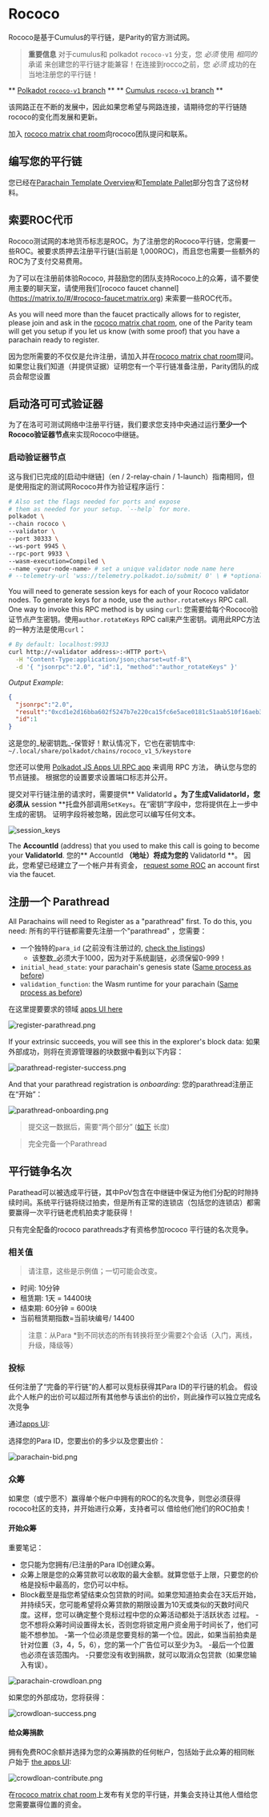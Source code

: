 # Rococo

Rococo是基于Cumulus的平行链，是Parity的官方测试网。


> **重要信息** 对于cumulus和 polkadot `rococo-v1` 分支，您 _必须_ 使用 _相同的_ 承诺
> 来创建您的平行链才能兼容！在连接到rocco之前，您 _必须_ 成功的在当地注册您的平行链！

** [Polkadot `rococo-v1` branch](https://github.com/paritytech/polkadot/tree/rococo-v1) **
** [Cumulus `rococo-v1` branch](https://github.com/paritytech/cumulus/tree/rococo-v1) **


该网路正在不断的发展中，因此如果您希望与网路连接，请期待您的平行链随rococo的变化而发展和更新。

加入 [rococo matrix chat room](https://matrix.to/#/#rococo:matrix.parity.io)向rococo团队提问和联系。 
## 编写您的平行链

您已经在[Parachain Template Overview](../5-develop/1-template-overview.md)和[Template Pallet](../5-develop/3-template-pallet.md)部分包含了这份材料。


## 索要ROC代币

Rococo测试网的本地货币标志是ROC。为了注册您的Rococo平行链，您需要一些ROC。被要求质押去注册平行链(当前是 1,000ROC)，而且您也需要一些额外的ROC为了支付交易费用。

为了可以在注册前体验Rococo, 并鼓励您的团队支持Rococo上的众筹，请不要使用主要的聊天室，请使用我们[rococo faucet channel] (https://matrix.to/#/#rococo-faucet:matrix.org) 来索要一些ROC代币。

As you will need more than the faucet practically allows for to register, please join and ask in
the [rococo matrix chat room](https://matrix.to/#/#rococo:matrix.parity.io), one of the Parity team
will get you setup if you let us know (with some proof) that you have a parachain ready to register.

因为您所需要的不仅仅是允许注册，请加入并在[rococo matrix chat room](https://matrix.to/#/#rococo:matrix.parity.io)提问。如果您让我们知道（并提供证据）证明您有一个平行链准备注册，Parity团队的成员会帮您设置



##  启动洛可可式验证器

为了在洛可可测试网络中注册平行链，我们要求您支持中央通过运行**至少一个Rococo验证器节点**来实现Rococo中继链。



###  启动验证器节点

这与我们已完成的[启动中继链]（en / 2-relay-chain / 1-launch）指南相同，但是使用指定的测试网Rococo并作为验证程序运行：

```bash
# Also set the flags needed for ports and expose
# them as needed for your setup. `--help` for more.
polkadot \
--chain rococo \
--validator \
--port 30333 \
--ws-port 9945 \
--rpc-port 9933 \
--wasm-execution=Compiled \
--name <your-node-name> # set a unique validator node name here
# --telemetry-url 'wss://telemetry.polkadot.io/submit/ 0' \ # *optional* telemetry 
```

You will need to generate session keys for each of your Rococo validator nodes. To generate keys for
a node, use the `author.rotateKeys` RPC call. One way to invoke this RPC method is by using `curl`:
您需要给每个Rococo验证节点产生密钥。使用`author.rotateKeys` RPC call来产生密钥。调用此RPC方法的一种方法是使用`curl`：

```bash
# By default: localhost:9933
curl http://<validator address>:<HTTP port>\
  -H "Content-Type:application/json;charset=utf-8"\
  -d '{ "jsonrpc":"2.0", "id":1, "method":"author_rotateKeys" }'
```
_Output Example_:
```json
{
  "jsonrpc":"2.0",
  "result":"0xcd1e2d16bba602f5247b7e220ca15fc6e5ace0181c51aab510f16aeb358510cdfc9b39c84874e3b4025d29c3a23b4624cc4ea22335f431e3510f088f0514a64864da893bda27d6cdfa797f1d8a2e8cc4b49d90517587bbd215705e34fa1bac790825912435517e8cc7b107b71f4744411abb4740087c95415e712314e6dc2b4d9aa7c891718f08903018f8de983dd1648c98c85f4f7ba41a495a0d656acf9f6108aa481e5374203fc8a035ea9d94a62c5821a575e4515f74a799e60878765d04023bf989b976b5e2da7c42d76a03e4fd2aa4ccbdecc8237cdc3a887b2a97619d96",
  "id":1
}
```

这是您的_秘密钥匙_-保管好！默认情况下，它也在密钥库中: `~/.local/share/polkadot/chains/rococo_v1_5/keystore`

您还可以使用 [Polkadot JS Apps UI RPC app](https://polkadot.js.org/apps/#/rpc) 来调用
RPC 方法， 确认您与您的节点链接。 根据您的设置要求设置端口标志并公开。


提交对平行链注册的请求时，需要提供** ValidatorId **。为了生成ValidatorId，您必须从** session **托盘外部调用`SetKeys`。在“密钥”字段中，您将提供在上一步中生成的密钥。 证明字段将被忽略，因此您可以编写任何文本。

![session_keys](../../assets/img/session-keys.png)

The **AccountId** (address) that you used to make this call is going to become your **ValidatorId**.
您的** AccountId **（地址）将成为您的** ValidatorId **。 因此，您希望已经建立了一个帐户并有资金，
[request some ROC](en/6-register/1-register?id=request-roc-tokens) an account first via the faucet. 

## 注册一个 Parathread

All Parachains will need to Register as a "parathread" first. To do this, you need:
所有的平行链都需要先注册一个"parathread" ，您需要：

- 一个独特的`para_id` (之前没有注册过的,
  [check the listings](https://polkadot.js.org/apps/?rpc=wss%3A%2F%2Frococo-rpc.polkadot.io#/accounts))
  - 该整数_必须大于1000，因为对于系统副链，必须保留0-999！
- `initial_head_state`: your parachain's genesis state ([Same process as before](en/3-parachains/1-launch#generate-parachain-genesis-state))
- `validation_function`: the Wasm runtime for your parachain ([Same process as before](en/3-parachains/1-launch#obtain-wasm-runtime-validation-function))

在这里提要要求的领域
[apps UI here](https://polkadot.js.org/apps/?rpc=wss%3A%2F%2Frococo-rpc.polkadot.io#/parachains/parathreads)

![register-parathread.png](../../assets/img/register-parathread.png)

If your extrinsic succeeds, you will see this in the explorer's block data:
如果外部成功，则将在资源管理器的块数据中看到以下内容：

![parathread-register-success.png](../../assets/img/parathread-register-success.png)

And that your parathread registration is *onboarding*:
您的parathread注册正在“开始”：

![parathread-onboarding.png](../../assets/img/parathread-onboarding.png)


> 提交这一数据后，需要“两个部分” ([如下](#relevant-values) 长度)

> 完全完备一个Parathread



## 平行链争名次

Parathead可以被选成平行链，其中PoV包含在中继链中保证为他们分配的时隙持续时间。系统平行链将绕过拍卖，但是所有正常的连锁店（包括您的连锁店）都需要赢得一次平行链老虎机拍卖才能获得！

只有完全配备的rococo parathreads才有资格参加rococo 平行链的名次竞争。

### 相关值

> 请注意，这些是示例值；一切可能会改变。

- 时间: 10分钟
- 租赁期: 1天 = 14400块
- 结束期: 60分钟 = 600块
- 当前租赁期指数=当前块编号/ 14400


>注意：从Para *到不同状态的所有转换将至少需要2个会话（入门，离线，升级，降级等）

### 投标


任何注册了“完备的平行链”的人都可以竞标获得其Para ID的平行链的机会。
假设此个人帐户的出价可以超过所有其他参与该出价的出价，则此操作可以独立完成名次竞争

通过[apps UI](https://polkadot.js.org/apps/?rpc=wss%3A%2F%2Frococo-rpc.polkadot.io#/parachains/auctions):

选择您的Para ID，您要出价的多少以及您要出价：

![parachain-bid.png](../../assets/img/parachain-bid.png)

### 众筹

如果您（或宁愿不）赢得单个帐户中拥有的ROC的名次竞争，则您必须获得rococo社区的支持，并开始进行众筹，支持者可以
借给他们他们的ROC拍卖！

#### 开始众筹

重要笔记：

- 您只能为您拥有/已注册的Para ID创建众筹。
- 众筹上限是您的众筹贷款可以收取的最大金额。就算您低于上限，只要您的价格是投标中最高的，您仍可以中标。
- Block截至是指您希望结束众包贷款的时间。如果您知道拍卖会在3天后开始，并持续5天，您可能希望将众筹贷款的期限设置为10天或类似的天数时间尺度。这样，您可以确定整个竞标过程中您的众筹活动都处于活跃状态
  过程。
-您不想将众筹时间设置得太长，否则您将锁定用户资金用于时间长了，他们可能不想参加。
-第一个位必须是您要竞标的第一个位。因此，如果当前拍卖是针对位置（3，4，5，6），您的第一个广告位可以至少为3。
-最后一个位置也必须在该范围内。
-只要您没有收到捐款，就可以取消众包贷款（如果您输入有误）。

![parachain-crowdloan.png](../../assets/img/parachain-crowdloan.png)

如果您的外部成功，您将获得：

![crowdloan-success.png](../../assets/img/crowdloan-success.png)

#### 给众筹捐款

拥有免费ROC余额并选择为您的众筹捐款的任何帐户，包括始于此众筹的相同帐户始于 
[the apps UI](https://polkadot.js.org/apps/?rpc=wss%3A%2F%2Frococo-rpc.polkadot.io#/parachains/crowdloan):

![crowdloan-contribute.png](../../assets/img/crowdloan-contribute.png)

在[rococo matrix chat room](https://matrix.to/#/#rococo:matrix.parity.io)上发布有关您的平行链，并集会支持让其他人借给您您需要赢得位置的资金。

